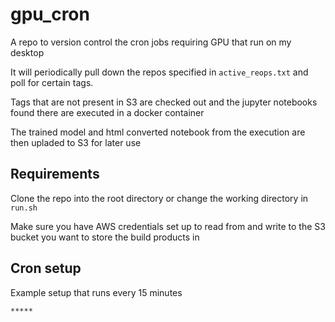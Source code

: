 # gpu_cron

A repo to version control the cron jobs requiring GPU that run on my desktop

It will periodically pull down the repos specified in `active_reops.txt` and poll for certain tags.

Tags that are not present in S3 are checked out and the jupyter notebooks found there are executed in a docker container

The trained model and html converted notebook from the execution are then upladed to S3 for later use

## Requirements

Clone the repo into the root directory or change the working directory in `run.sh`

Make sure you have AWS credentials set up to read from and write to the S3 bucket you want to store the build products in

## Cron setup

Example setup that runs every 15 minutes

```console
*****
```
